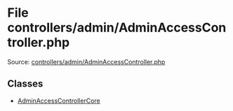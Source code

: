 File controllers/admin/AdminAccessController.php
=========

Source: [controllers/admin/AdminAccessController.php](https://github.com/PrestaShop/PrestaShop/blob/1.5.0.13/controllers/admin/AdminAccessController.php)


Classes
-------

* [AdminAccessControllerCore](class.AdminAccessControllerCore.md)

